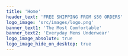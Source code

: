```yaml
---
title: 'Home'
header_text: 'FREE SHIPPING FROM $50 ORDERS'
logo_image: 'src/images/logo.png'
banner_text1: 'The Most Comfortable'
banner_text2: 'Everyday Mens Underwear'
logo_image_absolute: true
logo_image_hide_on_desktop: true
---
```

